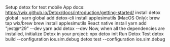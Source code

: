 Setup detox for text mobile App
docs: https://wix.github.io/Detox/docs/introduction/getting-started/
install detox global : yarn global add detox-cli
install applesimutils (MacOS Only): brew tap wix/brew brew install applesimutils
React native install
yarn add "jest@^29" --dev
yarn add detox --dev
Now, when all the dependencies are installed, initialize Detox in your project: npx detox init
Run Detox Test
detox build --configuration ios.sim.debug
detox test --configuration ios.sim.debug
